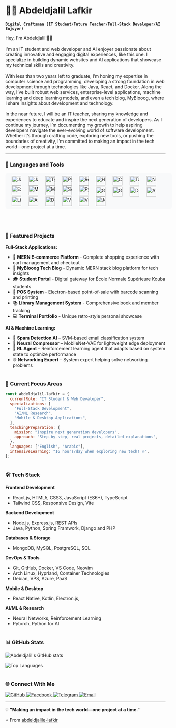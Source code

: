 # 👨‍💻 Abdeldjalil Lafkir

**`Digital Craftsman (IT Student/Future Teacher/Full-Stack Developer/AI Enjoyer)`**

Hey, I'm Abdeldjalil!👋🏾<br /><br />
      I'm an IT student and web developer and AI enjoyer passionate about creating innovative
      and engaging digital experiences, like this one. I specialize in building
      dynamic websites and AI applications that showcase my technical skills and
      creativity.
      <br /><br />
      With less than two years left to graduate, I’m honing my expertise in
      computer science and programming, developing a strong foundation in web
      development through technologies like Java, React, and Docker. Along the
      way, I’ve built robust web services, enterprise-level applications, machine learning and deep learning models, and
      even a tech blog, MyBlooog, where I share insights about development and
      technology.
      <br /><br />
      In the near future, I will be an IT teacher, sharing my knowledge and
      experiences to educate and inspire the next generation of developers. As I
      continue my journey, I’m documenting my growth to help aspiring developers
      navigate the ever-evolving world of software development. Whether it’s
      through crafting code, exploring new tools, or pushing the boundaries of
      creativity, I’m committed to making an impact in the tech world—one
      project at a time.

---

### 🧰 Languages and Tools

<div style="width: 100%; overflow-x: auto; white-space: nowrap; padding: 10px; border-radius: 8px; background: #f8f9fa;">
  <!-- Programming Languages -->
  <img align="left" alt="Java" width="30px" style="padding :0px 10px;" src="https://cdn.jsdelivr.net/gh/devicons/devicon/icons/java/java-original.svg"/>
  <img align="left" alt="JavaScript" width="30px" style="padding :0px 10px;" src="https://cdn.jsdelivr.net/gh/devicons/devicon/icons/javascript/javascript-plain.svg" />
  <img align="left" alt="TypeScript" width="30px" style="padding :0px 10px;" src="https://cdn.jsdelivr.net/gh/devicons/devicon/icons/typescript/typescript-plain.svg" />
  <img align="left" alt="Python" width="30px" style="padding :0px 10px;" src="https://cdn.jsdelivr.net/gh/devicons/devicon/icons/python/python-plain.svg" />
  <!-- Frontend Technologies -->
  <img align="left" alt="React" width="30px" style="padding :0px 10px;" src="https://cdn.jsdelivr.net/gh/devicons/devicon/icons/react/react-original.svg" />
  <img align="left" alt="HTML" width="30px" style="padding :0px 10px;" src="https://cdn.jsdelivr.net/gh/devicons/devicon/icons/html5/html5-plain.svg" />
  <img align="left" alt="CSS" width="30px" style="padding :0px 10px;" src="https://cdn.jsdelivr.net/gh/devicons/devicon/icons/css3/css3-plain.svg" />
  <img align="left" alt="Tailwind CSS" width="30px" style="padding :0px 10px;" src="https://cdn.jsdelivr.net/gh/devicons/devicon/icons/tailwindcss/tailwindcss-original.svg" />
  <!-- Backend & Databases -->
  <img align="left" alt="NodeJS" width="30px" style="padding :0px 10px;" src="https://cdn.jsdelivr.net/gh/devicons/devicon/icons/nodejs/nodejs-original.svg" />
  <img align="left" alt="ExpressJS" width="30px" style="padding :0px 10px;" src="https://cdn.jsdelivr.net/gh/devicons/devicon/icons/express/express-original.svg" />
  <img align="left" alt="MongoDB" width="30px" style="padding :0px 10px;" src="https://cdn.jsdelivr.net/gh/devicons/devicon/icons/mongodb/mongodb-original.svg" />
  <img align="left" alt="MySQL" width="30px" style="padding :0px 10px;" src="https://cdn.jsdelivr.net/gh/devicons/devicon/icons/mysql/mysql-original.svg" />
  <!-- AI/ML -->
  <img align="left" alt="Scikit-learn" width="30px" style="padding :0px 10px;" src="https://cdn.jsdelivr.net/gh/devicons/devicon/icons/scikitlearn/scikitlearn-original.svg" />
  <img align="left" alt="PyTorch" width="30px" style="padding :0px 10px;" src="https://cdn.jsdelivr.net/gh/devicons/devicon/icons/pytorch/pytorch-original.svg" />
<br>
<br>
  <!-- Tools & Platforms -->
  <img align="left" alt="Git" width="30px" style="padding :0px 10px;" src="https://cdn.jsdelivr.net/gh/devicons/devicon/icons/git/git-original.svg" />
  <img align="left" alt="GitHub" width="30px" style="padding :0px 10px;" src="https://cdn.jsdelivr.net/gh/devicons/devicon/icons/github/github-original.svg" />
  <img align="left" alt="Docker" width="30px" style="padding :0px 10px;" src="https://cdn.jsdelivr.net/gh/devicons/devicon/icons/docker/docker-original.svg" />
  <img align="left" alt="Azure" width="30px" style="padding :0px 10px;" src="https://cdn.jsdelivr.net/gh/devicons/devicon/icons/azure/azure-original.svg" />
  <!-- Operating Systems & Environments -->
  <img align="left" alt="Linux" width="30px" style="padding :0px 10px;" src="https://cdn.jsdelivr.net/gh/devicons/devicon/icons/linux/linux-original.svg" />
  <img align="left" alt="Arch Linux" width="30px" style="padding :0px 10px;" src="https://cdn.jsdelivr.net/gh/devicons/devicon/icons/archlinux/archlinux-original.svg" />
  <img align="left" alt="Debian" width="30px" style="padding :0px 10px;" src="https://cdn.jsdelivr.net/gh/devicons/devicon/icons/debian/debian-original.svg" />
  <!-- IDEs & Cloud -->
  <img align="left" alt="VS Code" width="30px" style="padding :0px 10px;" src="https://cdn.jsdelivr.net/gh/devicons/devicon/icons/vscode/vscode-original.svg" />
  <img align="left" alt="Vim" width="30px" style="padding :0px 10px;" src="https://cdn.jsdelivr.net/gh/devicons/devicon/icons/vim/vim-original.svg" />
  <img align="left" alt="Jetbrains" width="30px" style="padding :0px 10px;" src="https://cdn.jsdelivr.net/gh/devicons/devicon/icons/jetbrains/jetbrains-original.svg"/>
</div>
<br>
<br>


#

### 🚀 Featured Projects

**Full-Stack Applications:**

- 🛒 **MERN E-commerce Platform** - Complete shopping experience with cart management and checkout
- 📝 **MyBlooog Tech Blog** - Dynamic MERN stack blog platform for tech insights
- 🎓 **Student Portal** - Digital gateway for École Normale Supérieure Kouba students
- 💼 **POS System** - Electron-based point-of-sale with barcode scanning and printing
- 📚 **Library Management System** - Comprehensive book and member tracking
- 💻 **Terminal Portfolio** - Unique retro-style personal showcase

**AI & Machine Learning:**
- 🤖 **Spam Detection AI** – SVM-based email classification system
- 🔬 **Neural Compressor** – MobileNet-VAE for lightweight edge deployment
- 🧠 **RL Agent** – Reinforcement learning agent that adapts based on system state to optimize performance
- 🌐 **Networking Expert** – System expert helping solve networking problems

#

### 🎯 Current Focus Areas

```javascript
const abdeldjalil-lafkir = {
  currentRole: "IT Student & Web Devaloper",
  specializations: [
    "Full-Stack Development",
    "AI/ML Research",
    "Mobile & Desktop Applications",
  ],
  teachingPreparation: {
    mission: "Inspire next generation developers",
    approach: "Step-by-step, real projects, detailed explanations",
  },
  languages: ["English", "Arabic"],
  intensiveLearning: "16 hours/day when exploring new tech! 🔥",
};
```

#

### 🛠️ Tech Stack

**Frontend Development**

- React.js, HTML5, CSS3, JavaScript (ES6+), TypeScript
- Tailwind CSS, Responsive Design, Vite

**Backend Development**

- Node.js, Express.js, REST APIs
- Java, Python, Spring Framwork, Django and PHP

**Databases & Storage**

- MongoDB, MySQL, PostgreSQL, SQL

**DevOps & Tools**

- Git, GitHub, Docker, VS Code, Neovim
- Arch Linux, Hyprland, Container Technologies
- Debian, VPS, Azure, PaaS

**Mobile & Desktop**

- React Native, Kotlin, Electron.js,

**AI/ML & Research**

- Neural Networks, Reinforcement Learning
- Pytorch, Python for AI

#

### 📊 GitHub Stats

![Abdeldjalil's GitHub stats](https://github-readme-stats.vercel.app/api?username=abdeldjalile-lafkir&show_icons=true&theme=gruvbox)

![Top Languages](https://github-readme-stats.vercel.app/api/top-langs/?username=abdeldjalile-lafkir&layout=compact&theme=gruvbox)

#

### 🌐 Connect With Me

<p align="left">
<a href="https://github.com/abdeldjalile-lafkir">
  <img src="https://img.shields.io/badge/GitHub-100000?style=for-the-badge&logo=github&logoColor=white" alt="GitHub"/>
</a>
<a href="https://www.facebook.com/abdeldjalile.lafkir">
  <img src="https://img.shields.io/badge/Facebook-1877F2?style=for-the-badge&logo=facebook&logoColor=white" alt="Facebook"/>
</a>
<a href="https://t.me/abdeldjalile_lafkir">
  <img src="https://img.shields.io/badge/Telegram-2CA5E0?style=for-the-badge&logo=telegram&logoColor=white" alt="Telegram"/>
</a>
<a href="mailto:lafkir.abdeldjalile@gmail.com">
  <img src="https://img.shields.io/badge/Gmail-D14836?style=for-the-badge&logo=gmail&logoColor=white" alt="Email"/>
</a>
</p>

---

💡 **"Making an impact in the tech world—one project at a time."**

⭐ From [abdeldjalile-lafkir](https://github.com/abdeldjalile-lafkir)
